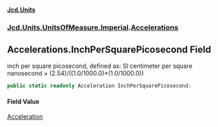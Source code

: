 #### [Jcd.Units](index.md 'index')
### [Jcd.Units.UnitsOfMeasure.Imperial](Jcd.Units.UnitsOfMeasure.Imperial.md 'Jcd.Units.UnitsOfMeasure.Imperial').[Accelerations](Accelerations.md 'Jcd.Units.UnitsOfMeasure.Imperial.Accelerations')

## Accelerations.InchPerSquarePicosecond Field

inch per square picosecond, defined as: SI centimeter per square nanosecond × (2.54)/((1.0/1000.0)*(1.0/1000.0))

```csharp
public static readonly Acceleration InchPerSquarePicosecond;
```

#### Field Value
[Acceleration](Acceleration.md 'Jcd.Units.UnitTypes.Acceleration')